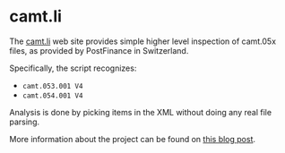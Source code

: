 # camt.li

The [camt.li](http://camt.li) web site provides simple higher level
inspection of camt.05x files, as provided by PostFinance in Switzerland.

Specifically, the script recognizes:

* `camt.053.001 V4`
* `camt.054.001 V4`

Analysis is done by picking items in the XML without doing any real
file parsing.

More information about the project can be found on [this blog post](http://code.fitness/post/2016/05/camt-website.html).
